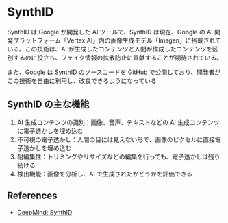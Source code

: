 # SynthID

SynthID は Google が開発した AI ツールで、SynthID は現在、Google の AI 開発プラットフォーム「Vertex AI」内の画像生成モデル「Imagen」に搭載されている。この技術は、AI が生成したコンテンツと人間が作成したコンテンツを区別するのに役立ち、フェイク情報の拡散防止に貢献することが期待されている。

また、Google は SynthID のソースコードを GitHub で公開しており、開発者がこの技術を自由に利用し、改良できるようになっている

## SynthID の主な機能

1. AI 生成コンテンツの識別：画像、音声、テキストなどの AI 生成コンテンツに電子透かしを埋め込む
2. 不可視の電子透かし：人間の目には見えない形で、画像のピクセルに直接電子透かしを埋め込む
3. 耐編集性：トリミングやリサイズなどの編集を行っても、電子透かしは残り続ける
4. 検出機能：画像を分析し、AI で生成されたかどうかを評価できる

## References

- [DeepMind: SynthID](https://deepmind.google/technologies/synthid/)
